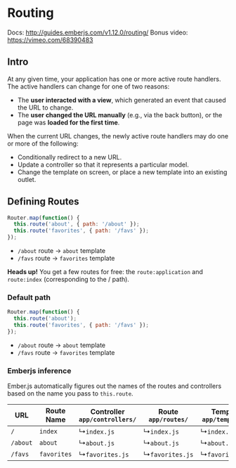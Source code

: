 # Routing

Docs: http://guides.emberjs.com/v1.12.0/routing/
Bonus video: https://vimeo.com/68390483

## Intro

At any given time, your application has one or more active route handlers. The active handlers can change for one of two reasons:

* The **user interacted with a view**, which generated an event that caused the URL to change.
* The **user changed the URL manually** (e.g., via the back button), or the page was **loaded for the first time**.

When the current URL changes, the newly active route handlers may do one or more of the following:

* Conditionally redirect to a new URL.
* Update a controller so that it represents a particular model.
* Change the template on screen, or place a new template into an existing outlet.

## Defining Routes

```js
Router.map(function() {
  this.route('about', { path: '/about' });
  this.route('favorites', { path: '/favs' });
});
```

* `/about` route  -> `about` template
* `/favs` route  -> `favorites` template

**Heads up!** You get a few routes for free: the `route:application` and `route:index` (corresponding to the / path).

### Default path

```js
Router.map(function() {
  this.route('about');
  this.route('favorites', { path: '/favs' });
});
```

* `/about` route  -> `about` template
* `/favs` route  -> `favorites` template

### Emberjs inference

Ember.js automatically figures out the names of the routes and controllers based on the name you pass to `this.route`.

<table>
  <thead>
  <tr>
    <th>URL</th>
    <th>Route Name</th>
    <th>
      Controller<br/>
      <code>app/controllers/</code>
    </th>
    <th>
      Route<br/>
      <code>app/routes/</code>
    </th>
    <th>
      Template<br/>
      <code>app/templates/</code>
    </th>
  </tr>
  </thead>
  <tr>
    <td><code>/</code></td>
    <td><code>index</code></td>
    <td>↳<code>index.js</code></td>
    <td>↳<code>index.js</code></td>
    <td>↳<code>index.hbs</code></td>
  </tr>
  <tr>
    <td><code>/about</code></td>
    <td><code>about</code></td>
    <td>↳<code>about.js</code></td>
    <td>↳<code>about.js</code></td>
    <td>↳<code>about.hbs</code></td>
  </tr>
  <tr>
    <td><code>/favs</code></td>
    <td><code>favorites</code></td>
    <td>↳<code>favorites.js</code></td>
    <td>↳<code>favorites.js</code></td>
    <td>↳<code>favorites.hbs</code></td>
  </tr>
</table>
